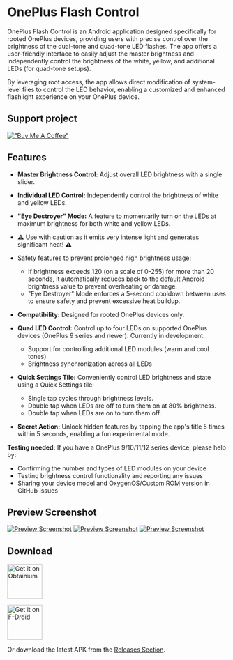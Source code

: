 # OnePlus Flash Control

OnePlus Flash Control is an Android application designed specifically for rooted OnePlus devices, providing users with precise control over the brightness of the dual-tone and quad-tone LED flashes. The app offers a user-friendly interface to easily adjust the master brightness and independently control the brightness of the white, yellow, and additional LEDs (for quad-tone setups).

By leveraging root access, the app allows direct modification of system-level files to control the LED behavior, enabling a customized and enhanced flashlight experience on your OnePlus device.

## Support project

[!["Buy Me A Coffee"](https://www.buymeacoffee.com/assets/img/custom_images/orange_img.png)](https://buymeacoffee.com/bartixxx32)
## Features

- **Master Brightness Control:** Adjust overall LED brightness with a single slider.
- **Individual LED Control:** Independently control the brightness of white and yellow LEDs.
- **"Eye Destroyer" Mode:** A feature to momentarily turn on the LEDs at maximum brightness for both white and yellow LEDs.
- ⚠️ Use with caution as it emits very intense light and generates significant heat! ⚠️
- Safety features to prevent prolonged high brightness usage:
  - If brightness exceeds 120 (on a scale of 0-255) for more than 20 seconds, it automatically reduces back to the default Android brightness value to prevent overheating or damage.
  - "Eye Destroyer" Mode enforces a 5-second cooldown between uses to ensure safety and prevent excessive heat buildup.

- **Compatibility:** Designed for rooted OnePlus devices only.
- **Quad LED Control:** Control up to four LEDs on supported OnePlus devices (OnePlus 9 series and newer). Currently in development:
  - Support for controlling additional LED modules (warm and cool tones)
  - Brightness synchronization across all LEDs
- **Quick Settings Tile:** Conveniently control LED brightness and state using a Quick Settings tile:
  - Single tap cycles through brightness levels.
  - Double tap when LEDs are off to turn them on at 80% brightness.
  - Double tap when LEDs are on to turn them off.
- **Secret Action:** Unlock hidden features by tapping the app's title 5 times within 5 seconds, enabling a fun experimental mode.

**Testing needed:** If you have a OnePlus 9/10/11/12 series device, please help by:
- Confirming the number and types of LED modules on your device
- Testing brightness control functionality and reporting any issues
- Sharing your device model and OxygenOS/Custom ROM version in GitHub Issues

## Preview Screenshot

[![Preview Screenshot](https://ik.imagekit.io/bartixxx32/ghmirror/tr:w-0.2,r-25/Bartixxx32/Opflashcontrol-app/master/metadata/en-US/images/phoneScreenshots/screenshot1.png)](https://ik.imagekit.io/bartixxx32/ghmirror/Bartixxx32/Opflashcontrol-app/master/metadata/en-US/images/phoneScreenshots/screenshot1.png)
[![Preview Screenshot](https://ik.imagekit.io/bartixxx32/ghmirror/tr:w-0.2,r-25/Bartixxx32/Opflashcontrol-app/master/metadata/en-US/images/phoneScreenshots/screenshot2.png)](https://ik.imagekit.io/bartixxx32/ghmirror/Bartixxx32/Opflashcontrol-app/master/metadata/en-US/images/phoneScreenshots/screenshot2.png)
[![Preview Screenshot](https://ik.imagekit.io/bartixxx32/ghmirror/tr:w-0.2,r-25/Bartixxx32/Opflashcontrol-app/master/metadata/en-US/images/phoneScreenshots/screenshot3.png)](https://ik.imagekit.io/bartixxx32/ghmirror/Bartixxx32/Opflashcontrol-app/master/metadata/en-US/images/phoneScreenshots/screenshot3.png)



## Download



[<img src="https://github.com/ImranR98/Obtainium/blob/main/assets/graphics/badge_obtainium.png"
alt="Get it on Obtainium"
height="80">](https://apps.obtainium.imranr.dev/redirect?r=obtainium://app/%7B%22id%22%3A%22com.bartixxx.opflashcontrol%22%2C%22url%22%3A%22https%3A%2F%2Fgithub.com%2FBartixxx32%2FOpflashcontrol-app%22%2C%22author%22%3A%22Bartixxx32%22%2C%22name%22%3A%22OnePlus%20Flash%20Control%22%2C%22preferredApkIndex%22%3A0%2C%22additionalSettings%22%3A%22%7B%5C%22includePrereleases%5C%22%3Atrue%2C%5C%22fallbackToOlderReleases%5C%22%3Atrue%2C%5C%22filterReleaseTitlesByRegEx%5C%22%3A%5C%22%5C%22%2C%5C%22filterReleaseNotesByRegEx%5C%22%3A%5C%22%5C%22%2C%5C%22verifyLatestTag%5C%22%3Afalse%2C%5C%22dontSortReleasesList%5C%22%3Afalse%2C%5C%22useLatestAssetDateAsReleaseDate%5C%22%3Afalse%2C%5C%22releaseTitleAsVersion%5C%22%3Afalse%2C%5C%22trackOnly%5C%22%3Afalse%2C%5C%22versionExtractionRegEx%5C%22%3A%5C%22%5C%22%2C%5C%22matchGroupToUse%5C%22%3A%5C%22%5C%22%2C%5C%22versionDetection%5C%22%3Atrue%2C%5C%22releaseDateAsVersion%5C%22%3Afalse%2C%5C%22useVersionCodeAsOSVersion%5C%22%3Afalse%2C%5C%22apkFilterRegEx%5C%22%3A%5C%22%5C%22%2C%5C%22invertAPKFilter%5C%22%3Afalse%2C%5C%22autoApkFilterByArch%5C%22%3Atrue%2C%5C%22appName%5C%22%3A%5C%22%5C%22%2C%5C%22shizukuPretendToBeGooglePlay%5C%22%3Afalse%2C%5C%22allowInsecure%5C%22%3Afalse%2C%5C%22exemptFromBackgroundUpdates%5C%22%3Afalse%2C%5C%22skipUpdateNotifications%5C%22%3Afalse%2C%5C%22about%5C%22%3A%5C%22%5C%22%2C%5C%22refreshBeforeDownload%5C%22%3Afalse%7D%22%2C%22overrideSource%22%3Anull%7D)

[<img src="https://fdroid.gitlab.io/artwork/badge/get-it-on.png"
alt="Get it on F-Droid"
height="80">](https://f-droid.org/packages/com.bartixxx.opflashcontrol/)

Or download the latest APK from the [Releases Section](https://github.com/Bartixxx32/Opflashcontrol-app/releases/latest).
